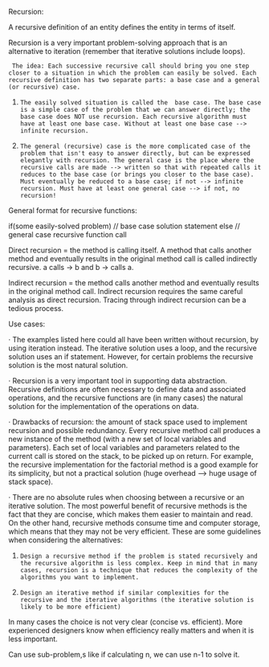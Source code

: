 Recursion: 

A recursive definition of an entity defines the entity in terms of itself.

Recursion is a very important problem-solving approach that is an alternative to iteration (remember that iterative solutions include loops).

     The idea: Each successive recursive call should bring you one step closer to a situation in which the problem can easily be solved. Each recursive definition has two separate parts: a base case and a general (or recursive) case.

1.     The easily solved situation is called the  base case. The base case is a simple case of the problem that we can answer directly; the base case does NOT use recursion. Each recursive algorithm must have at least one base case. Without at least one base case --> infinite recursion.

2.     The general (recursive) case is the more complicated case of the problem that isn't easy to answer directly, but can be expressed elegantly with recursion. The general case is the place where the recursive calls are made --> written so that with repeated calls it reduces to the base case (or brings you closer to the base case). Must eventually be reduced to a base case; if not --> infinite recursion. Must have at least one general case --> if not, no recursion!

General format for recursive functions:

if(some easily-solved problem) // base case
    solution statement
else                        // general case
    recursive function call

Direct recursion = the method is calling itself. A method that calls another method and eventually results in the original method call is called indirectly recursive. a calls -> b and b -> calls a. 

Indirect recursion = the method calls another method and eventually results in the original method call. Indirect recursion requires the same careful analysis as direct recursion. Tracing through indirect recursion can be a tedious process.

Use cases: 

·       The examples listed here could all have been written without recursion, by using iteration instead.  The iterative solution uses a loop, and the recursive solution uses an if statement. However, for certain problems the recursive solution is the most natural solution.

·       Recursion is a very important tool in supporting data abstraction. Recursive definitions are often necessary to define data and associated operations, and the recursive functions are (in many cases) the natural solution for the implementation of the operations on data.

·       Drawbacks of recursion: the amount of stack space used to implement recursion and possible redundancy. Every recursive method call produces a new instance of the method (with a new set of local variables and parameters).  Each set of local variables and parameters related to the current call is stored on the stack, to be picked up on return. For example, the recursive implementation for the factorial method is a good example for its simplicity, but not a practical solution (huge overhead --> huge usage of stack space).

·       There are no absolute rules when choosing between a recursive or an iterative solution. The most powerful benefit of recursive methods is the fact that they are concise, which makes them easier to maintain and read. On the other hand, recursive methods consume time and computer storage, which means that they may not be very efficient. These are some guidelines when considering the alternatives:

1.     Design a recursive method if the problem is stated recursively and the recursive algorithm is less complex. Keep in mind that in many cases, recursion is a technique that reduces the complexity of the algorithms you want to implement.

2.     Design an iterative method if similar complexities for the recursive and the iterative algorithms (the iterative solution is likely to be more efficient)

In many cases the choice is not very clear (concise vs. efficient). More experienced designers know when efficiency really matters and when it is less important.

Can use sub-problem,s like if calculating n, we can use n-1 to solve it. 
